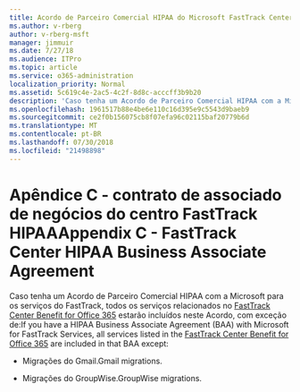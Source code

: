 ```yaml
---
title: Acordo de Parceiro Comercial HIPAA do Microsoft FastTrack Center
ms.author: v-rberg
author: v-rberg-msft
manager: jimmuir
ms.date: 7/27/18
ms.audience: ITPro
ms.topic: article
ms.service: o365-administration
localization_priority: Normal
ms.assetid: 5c619c4e-2ac5-4c2f-8d8c-acccff3b9b20
description: 'Caso tenha um Acordo de Parceiro Comercial HIPAA com a Microsoft para os serviços do FastTrack, todos os serviços relacionados no FastTrack Center Benefit for Office 365 estarão incluídos neste Acordo, com exceção de:'
ms.openlocfilehash: 1961517b88e4be6e110c16d395e9c5543d9baeb9
ms.sourcegitcommit: ce2f0b156075cb8f07efa96c02115baf20779b6d
ms.translationtype: MT
ms.contentlocale: pt-BR
ms.lasthandoff: 07/30/2018
ms.locfileid: "21498898"
---
```

# <a name="appendix-c---fasttrack-center-hipaa-business-associate-agreement"></a><span data-ttu-id="fd1a0-103">Apêndice C - contrato de associado de negócios do centro FastTrack HIPAA</span><span class="sxs-lookup"><span data-stu-id="fd1a0-103">Appendix C - FastTrack Center HIPAA Business Associate Agreement</span></span>

<span data-ttu-id="fd1a0-104">Caso tenha um Acordo de Parceiro Comercial HIPAA com a Microsoft para os serviços do FastTrack, todos os serviços relacionados no [FastTrack Center Benefit for Office 365](fasttrack-benefit-for-office-365.md) estarão incluídos neste Acordo, com exceção de:</span><span class="sxs-lookup"><span data-stu-id="fd1a0-104">If you have a HIPAA Business Associate Agreement (BAA) with Microsoft for FastTrack Services, all services listed in the [FastTrack Center Benefit for Office 365](fasttrack-benefit-for-office-365.md) are included in that BAA except:</span></span> 
  
- <span data-ttu-id="fd1a0-105">Migrações do Gmail.</span><span class="sxs-lookup"><span data-stu-id="fd1a0-105">Gmail migrations.</span></span>
    
- <span data-ttu-id="fd1a0-106">Migrações do GroupWise.</span><span class="sxs-lookup"><span data-stu-id="fd1a0-106">GroupWise migrations.</span></span>
    


